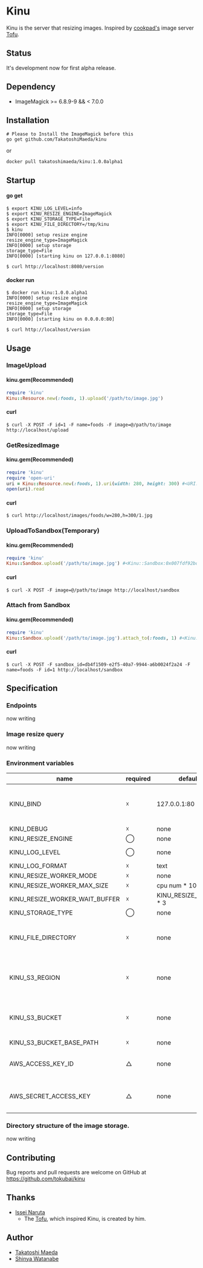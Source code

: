 # Kinu

Kinu is the server that resizing images. Inspired by [cookpad's](https://cookpad.com/) image server [Tofu](http://www.slideshare.net/mirakui/ss-8150494).

## Status

It's development now for first alpha release.

## Dependency

- ImageMagick >= 6.8.9-9 && < 7.0.0

## Installation

```
# Please to Install the ImageMagick before this
go get github.com/TakatoshiMaeda/kinu
```

or 

```
docker pull takatoshimaeda/kinu:1.0.0alpha1
```

## Startup

#### go get

```
$ export KINU_LOG_LEVEL=info
$ export KINU_RESIZE_ENGINE=ImageMagick
$ export KINU_STORAGE_TYPE=File 
$ export KINU_FILE_DIRECTORY=/tmp/kinu
$ kinu
INFO[0000] setup resize engine                           resize_engine_type=ImageMagick
INFO[0000] setup storage                                 storage_type=File
INFO[0000] [starting kinu on 127.0.0.1:8080]
```

```
$ curl http://localhost:8080/version
```

#### docker run

```
$ docker run kinu:1.0.0.alpha1
INFO[0000] setup resize engine                           resize_engine_type=ImageMagick
INFO[0000] setup storage                                 storage_type=File
INFO[0000] [starting kinu on 0.0.0.0:80]
```

```
$ curl http://localhost/version
```

## Usage

### ImageUpload

#### kinu.gem(Recommended)

```ruby
require 'kinu'
Kinu::Resource.new(:foods, 1).upload('/path/to/image.jpg')
```

#### curl

```shell
$ curl -X POST -F id=1 -F name=foods -F image=@/path/to/image http://localhost/upload
```

### GetResizedImage

#### kinu.gem(Recommended)

```ruby
require 'kinu'
require 'open-uri'
uri = Kinu::Resource.new(:foods, 1).uri(width: 280, height: 300) #<URI::HTTP http://localhost/images/foods/w=280,h=300/1.jpg>
open(uri).read
```

#### curl

```shell
$ curl http://localhost/images/foods/w=280,h=300/1.jpg
```

### UploadToSandbox(Temporary)

#### kinu.gem(Recommended)

```ruby
require 'kinu'
Kinu::Sandbox.upload('/path/to/image.jpg') #<Kinu::Sandbox:0x007fdf92bdc490 @id="db4f1509-e2f5-40a7-9944-a6b0024f2a24", @name="__sandbox__">
```

#### curl

```shell
$ curl -X POST -F image=@/path/to/image http://localhost/sandbox
```

### Attach from Sandbox

#### kinu.gem(Recommended)

```ruby
require 'kinu'
Kinu::Sandbox.upload('/path/to/image.jpg').attach_to(:foods, 1) #<Kinu::Resource:0x007fdf92b44a00 @id="1", @name="foods">
```

#### curl

```shell
$ curl -X POST -F sandbox_id=db4f1509-e2f5-40a7-9944-a6b0024f2a24 -F name=foods -F id=1 http://localhost/sandbox
```

## Specification

### Endpoints

now writing

### Image resize query

now writing

### Environment variables

| name                           | required | default value               | valid value type                                                                      | note                                                                               |
| ------------------------------ | -------- | --------------------------- | ------------------------------------------------------------------------------------- | ---------------------------------------------------------------------------------- |
| KINU_BIND                      | ☓        | 127.0.0.1:80                | IP:PORT / unix domain socket path / Einhorn(einhorn@[num]) / FileDescripter(fd@[num]) | Compliance with the specifications of the goji/bind package.                       |
| KINU_DEBUG                     | ☓        | none                        | true                                                                                  | enable pprof                                                                       |
| KINU_RESIZE_ENGINE             | ◯        | none                        | ImageMagick                                                                           |                                                                                    |
| KINU_LOG_LEVEL                 | ◯        | none                        | panic / fatal / error / warning / info / debug                                        |                                                                                    |
| KINU_LOG_FORMAT                | ☓        | text                        | ltsv / json / text                                                                    |                                                                                    |
| KINU_RESIZE_WORKER_MODE        | ☓        | none                        | true                                                                                  |                                                                                    |
| KINU_RESIZE_WORKER_MAX_SIZE    | ☓        | cpu num * 10                | Integer                                                                               |                                                                                    |
| KINU_RESIZE_WORKER_WAIT_BUFFER | ☓        | KINU_RESIZE_WORKER_SIZE * 3 | Integer                                                                               |                                                                                    |
| KINU_STORAGE_TYPE              | ◯        | none                        | File / S3                                                                             |                                                                                    |
| KINU_FILE_DIRECTORY            | ☓        | none                        | directory path                                                                        | When the `File` has been set in a `KINU_STORAGE_TYPE`\ you must set this variable. |
| KINU_S3_REGION                 | ☓        | none                        | AWS Region                                                                            | When the `S3` has been set in a `KINU_STORAGE_TYPE`\ you must set this variable.   |
| KINU_S3_BUCKET                 | ☓        | none                        | Amazon S3 bucket                                                                      | When the `S3` has been set in a `KINU_STORAGE_TYPE`\ you must set this variable.   |
| KINU_S3_BUCKET_BASE_PATH       | ☓        | none                        |                                                                                       |                                                                                    |
| AWS_ACCESS_KEY_ID              | △        | none                        |                                                                                       | Compliance with the specifications of the aws-sdk-go package.                      |
| AWS_SECRET_ACCESS_KEY          | △        | none                        |                                                                                       | Compliance with the specifications of the aws-sdk-go package.                      |

### Directory structure of the image storage.

now writing

## Contributing

Bug reports and pull requests are welcome on GitHub at https://github.com/tokubai/kinu

## Thanks

- [Issei Naruta](https://github.com/mirakui)
  - The [Tofu](http://www.slideshare.net/mirakui/ss-8150494), which inspired Kinu, is created by him.

## Author

- [Takatoshi Maeda](https://github.com/TakatoshiMaeda)
- [Shinya Watanabe](https://github.com/wata-gh)
